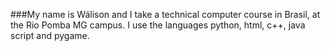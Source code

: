 ###My name is Wálison and I take a technical computer course in Brasil, at the Rio Pomba MG campus.
I use the languages ​​python, html, c++, java script and pygame.

<!--
**SilveiraW/SilveiraW** is a ✨ _special_ ✨ repository because its `README.md` (this file) appears on your GitHub profile.

Here are some ideas to get you started:

- 🔭 I’m currently working on ...
- 🌱 I’m currently learning ...
- 👯 I’m looking to collaborate on ...
- 🤔 I’m looking for help with ...
- 💬 Ask me about ...
- 📫 How to reach me: ...
- 😄 Pronouns: ...
- ⚡ Fun fact: ...
-->
